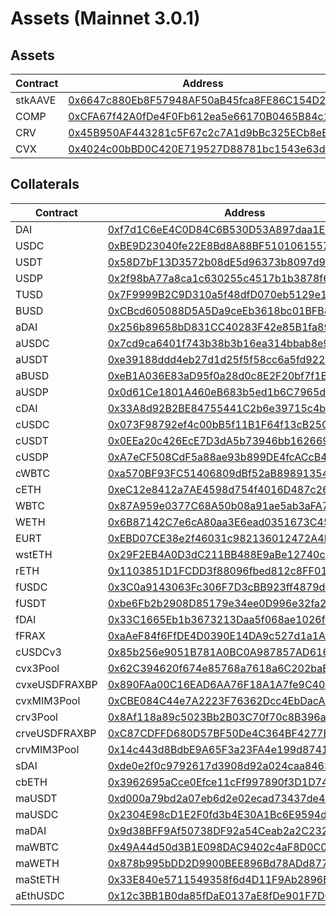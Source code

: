 # Assets (Mainnet 3.0.1)
## Assets
| Contract | Address |
| --- | --- |
| stkAAVE | [0x6647c880Eb8F57948AF50aB45fca8FE86C154D24](https://etherscan.io/0x6647c880Eb8F57948AF50aB45fca8FE86C154D24) |
| COMP | [0xCFA67f42A0fDe4F0Fb612ea5e66170B0465B84c1](https://etherscan.io/0xCFA67f42A0fDe4F0Fb612ea5e66170B0465B84c1) |
| CRV | [0x45B950AF443281c5F67c2c7A1d9bBc325ECb8eEA](https://etherscan.io/0x45B950AF443281c5F67c2c7A1d9bBc325ECb8eEA) |
| CVX | [0x4024c00bBD0C420E719527D88781bc1543e63dd5](https://etherscan.io/0x4024c00bBD0C420E719527D88781bc1543e63dd5) |

## Collaterals
| Contract | Address |
| --- | --- |
| DAI | [0xf7d1C6eE4C0D84C6B530D53A897daa1E9eB56833](https://etherscan.io/0xf7d1C6eE4C0D84C6B530D53A897daa1E9eB56833) |
| USDC | [0xBE9D23040fe22E8Bd8A88BF5101061557355cA04](https://etherscan.io/0xBE9D23040fe22E8Bd8A88BF5101061557355cA04) |
| USDT | [0x58D7bF13D3572b08dE5d96373b8097d94B1325ad](https://etherscan.io/0x58D7bF13D3572b08dE5d96373b8097d94B1325ad) |
| USDP | [0x2f98bA77a8ca1c630255c4517b1b3878f6e60C89](https://etherscan.io/0x2f98bA77a8ca1c630255c4517b1b3878f6e60C89) |
| TUSD | [0x7F9999B2C9D310a5f48dfD070eb5129e1e8565E2](https://etherscan.io/0x7F9999B2C9D310a5f48dfD070eb5129e1e8565E2) |
| BUSD | [0xCBcd605088D5A5Da9ceEb3618bc01BFB87387423](https://etherscan.io/0xCBcd605088D5A5Da9ceEb3618bc01BFB87387423) |
| aDAI | [0x256b89658bD831CC40283F42e85B1fa8973Db0c9](https://etherscan.io/0x256b89658bD831CC40283F42e85B1fa8973Db0c9) |
| aUSDC | [0x7cd9ca6401f743b38b3b16ea314bbab8e9c1ac51](https://etherscan.io/0x7cd9ca6401f743b38b3b16ea314bbab8e9c1ac51) |
| aUSDT | [0xe39188ddd4eb27d1d25f5f58cc6a5fd9228eedef](https://etherscan.io/0xe39188ddd4eb27d1d25f5f58cc6a5fd9228eedef) |
| aBUSD | [0xeB1A036E83aD95f0a28d0c8E2F20bf7f1B299F05](https://etherscan.io/0xeB1A036E83aD95f0a28d0c8E2F20bf7f1B299F05) |
| aUSDP | [0x0d61Ce1801A460eB683b5ed1b6C7965d31b769Fd](https://etherscan.io/0x0d61Ce1801A460eB683b5ed1b6C7965d31b769Fd) |
| cDAI | [0x33A8d92B2BE84755441C2b6e39715c4b8938242c](https://etherscan.io/0x33A8d92B2BE84755441C2b6e39715c4b8938242c) |
| cUSDC | [0x073F98792ef4c00bB5f11B1F64f13cB25Cde0d8D](https://etherscan.io/0x073F98792ef4c00bB5f11B1F64f13cB25Cde0d8D) |
| cUSDT | [0x0EEa20c426EcE7D3dA5b73946bb1626697aA7c59](https://etherscan.io/0x0EEa20c426EcE7D3dA5b73946bb1626697aA7c59) |
| cUSDP | [0xA7eCF508CdF5a88ae93b899DE4fcACcB43112Ce8](https://etherscan.io/0xA7eCF508CdF5a88ae93b899DE4fcACcB43112Ce8) |
| cWBTC | [0xa570BF93FC51406809dBf52aB898913541C91C20](https://etherscan.io/0xa570BF93FC51406809dBf52aB898913541C91C20) |
| cETH | [0xeC12e8412a7AE4598d754f4016D487c269719856](https://etherscan.io/0xeC12e8412a7AE4598d754f4016D487c269719856) |
| WBTC | [0x87A959e0377C68A50b08a91ae5ab3aFA7F41ACA4](https://etherscan.io/0x87A959e0377C68A50b08a91ae5ab3aFA7F41ACA4) |
| WETH | [0x6B87142C7e6cA80aa3E6ead0351673C45c8990e3](https://etherscan.io/0x6B87142C7e6cA80aa3E6ead0351673C45c8990e3) |
| EURT | [0xEBD07CE38e2f46031c982136012472A4D24AE070](https://etherscan.io/0xEBD07CE38e2f46031c982136012472A4D24AE070) |
| wstETH | [0x29F2EB4A0D3dC211BB488E9aBe12740cafBCc49C](https://etherscan.io/0x29F2EB4A0D3dC211BB488E9aBe12740cafBCc49C) |
| rETH | [0x1103851D1FCDD3f88096fbed812c8FF01949cF9d](https://etherscan.io/0x1103851D1FCDD3f88096fbed812c8FF01949cF9d) |
| fUSDC | [0x3C0a9143063Fc306F7D3cBB923ff4879d70Cf1EA](https://etherscan.io/0x3C0a9143063Fc306F7D3cBB923ff4879d70Cf1EA) |
| fUSDT | [0xbe6Fb2b2908D85179e34ee0D996e32fa2BF4410A](https://etherscan.io/0xbe6Fb2b2908D85179e34ee0D996e32fa2BF4410A) |
| fDAI | [0x33C1665Eb1b3673213Daa5f068ae1026fC8D5875](https://etherscan.io/0x33C1665Eb1b3673213Daa5f068ae1026fC8D5875) |
| fFRAX | [0xaAeF84f6FfDE4D0390E14DA9c527d1a1ABf28B92](https://etherscan.io/0xaAeF84f6FfDE4D0390E14DA9c527d1a1ABf28B92) |
| cUSDCv3 | [0x85b256e9051B781A0BC0A987857AD6166C94040a](https://etherscan.io/0x85b256e9051B781A0BC0A987857AD6166C94040a) |
| cvx3Pool | [0x62C394620f674e85768a7618a6C202baE7fB8Dd1](https://etherscan.io/0x62C394620f674e85768a7618a6C202baE7fB8Dd1) |
| cvxeUSDFRAXBP | [0x890FAa00C16EAD6AA76F18A1A7fe9C40838F9122](https://etherscan.io/0x890FAa00C16EAD6AA76F18A1A7fe9C40838F9122) |
| cvxMIM3Pool | [0xCBE084C44e7A2223F76362Dcc4EbDacA5Fb1cbA7](https://etherscan.io/0xCBE084C44e7A2223F76362Dcc4EbDacA5Fb1cbA7) |
| crv3Pool | [0x8Af118a89c5023Bb2B03C70f70c8B396aE71963D](https://etherscan.io/0x8Af118a89c5023Bb2B03C70f70c8B396aE71963D) |
| crveUSDFRAXBP | [0xC87CDFFD680D57BF50De4C364BF4277B8A90098E](https://etherscan.io/0xC87CDFFD680D57BF50De4C364BF4277B8A90098E) |
| crvMIM3Pool | [0x14c443d8BdbE9A65F3a23FA4e199d8741D5B38Fa](https://etherscan.io/0x14c443d8BdbE9A65F3a23FA4e199d8741D5B38Fa) |
| sDAI | [0xde0e2f0c9792617d3908d92a024caa846354cea2](https://etherscan.io/0xde0e2f0c9792617d3908d92a024caa846354cea2) |
| cbETH | [0x3962695aCce0Efce11cFf997890f3D1D7467ec40](https://etherscan.io/0x3962695aCce0Efce11cFf997890f3D1D7467ec40) |
| maUSDT | [0xd000a79bd2a07eb6d2e02ecad73437de40e52d69](https://etherscan.io/0xd000a79bd2a07eb6d2e02ecad73437de40e52d69) |
| maUSDC | [0x2304E98cD1E2F0fd3b4E30A1Bc6E9594dE2ea9b7](https://etherscan.io/0x2304E98cD1E2F0fd3b4E30A1Bc6E9594dE2ea9b7) |
| maDAI | [0x9d38BFF9Af50738DF92a54Ceab2a2C2322BB1FAB](https://etherscan.io/0x9d38BFF9Af50738DF92a54Ceab2a2C2322BB1FAB) |
| maWBTC | [0x49A44d50d3B1E098DAC9402c4aF8D0C0E499F250](https://etherscan.io/0x49A44d50d3B1E098DAC9402c4aF8D0C0E499F250) |
| maWETH | [0x878b995bDD2D9900BEE896Bd78ADd877672e1637](https://etherscan.io/0x878b995bDD2D9900BEE896Bd78ADd877672e1637) |
| maStETH | [0x33E840e5711549358f6d4D11F9Ab2896B36E9822](https://etherscan.io/0x33E840e5711549358f6d4D11F9Ab2896B36E9822) |
| aEthUSDC | [0x12c3BB1B0da85fDaE0137aE8fDe901F7D0e106ba](https://etherscan.io/0x12c3BB1B0da85fDaE0137aE8fDe901F7D0e106ba) |
        
